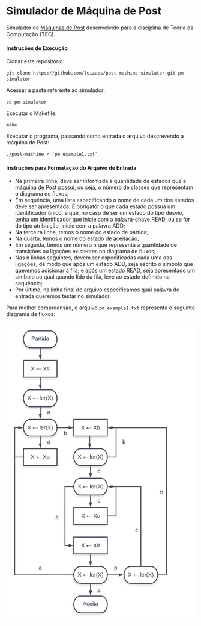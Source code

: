 # Simulador de Máquina de Post
Simulador de [Máquinas de Post](http://www.iasi.cnr.it/~adp/ErrataCorrige/errataCorrigeCDCSection9.1.pdf) desenvolvido para a disciplina de Teoria da Computação (TEC).
#### Instruções de Execução
Clonar este repositório:

    git clone https://github.com/luizaes/post-machine-simulator.git pm-simulator

Acessar a pasta referente ao simulador:

    cd pm-simulator

Executar o Makefile:

    make

Executar o programa, passando como entrada o arquivo descrevendo a máquina de Post:

    ./post-machine < `pm_example1.txt`

#### Instruções para Formatação do Arquivo de Entrada

* Na primeira linha, deve ser informada a quantidade de estados que a máquina de Post possui, ou seja, o número de classes que representam o diagrama de fluxos;
* Em sequência, uma lista especificando o nome de cada um dos estados deve ser apresentada. É obrigatório que cada estado possua um identificador único, e que, no caso de ser um estado do tipo desvio, tenha um identificador que inicie com a palavra-chave READ, ou se for do tipo atribuição, inicie com a palavra ADD;
* Na terceira linha, temos o nome do estado de partida;
* Na quarta, temos o nome do estado de aceitação;
* Em seguida, temos um número n que representa a quantidade de transições ou ligações existentes no diagrama de fluxos;
* Nas n linhas seguintes, devem ser especificadas cada uma das ligações, de modo que após um estado ADD, seja escrito o símbolo que queremos adicionar à fila; e após um estado READ, seja apresentado um símbolo ao qual quando lido da fila, leve ao estado definido na sequência;
* Por último, na linha final do arquivo especificamos qual palavra de entrada queremos testar no simulador.

Para melhor compreensão, o arquivo `pm_example1.txt` representa o seguinte diagrama de fluxos:

![Diagrama de Fluxo](diagrama.png)



